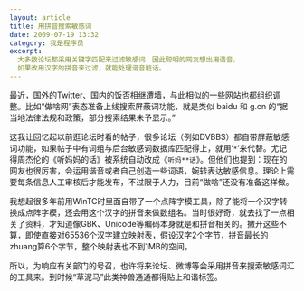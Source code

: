 ```yaml
---
layout: article
title: 用拼音搜索敏感词
date: 2009-07-19 13:32
category: 我是程序员
excerpt:
  大多数论坛都采用关键字匹配来过滤敏感词，因此聪明的网友想出用谐音。
  如果改用汉字的拼音来过滤，就能处理谐音脏话。
---
```


最近，国外的Twitter、国内的饭否相继遭墙，与此相似的一些网站也都组织调整。比如“做啥网”表态准备上线搜索屏蔽词功能，就是类似 baidu 和 g.cn 的“据当地法律法规和政策，部分搜索结果未予显示。”

这我让回忆起以前逛论坛时看的帖子，很多论坛（例如DVBBS）都自带屏蔽敏感词功能，如果帖子中有词组与后台敏感词数据库匹配得上，就用‘`*`’来代替。尤记得周杰伦的《听妈妈的话》被系统自动改成《`听妈**话`》。但他们也提到：现在的网友也很厉害，会运用谐音或者自己创造一些词语，婉转表达敏感信息。理论上需要每条信息人工审核后才能发布，不过限于人力，目前“做啥”还没有准备这样做。

我想起很多年前用WinTC时里面自带了一个点阵字模工具，除了能将一个汉字转换成点阵字模，还会用这个汉字的拼音来做数组名。当时很好奇，就去找了一点相关了资料，才知道像GBK、Unicode等编码本身就是和拼音相关的。撇开这些不算，即使直接对65536个汉字建立映射表，假设汉字2个字节，拼音最长的zhuang算6个字节，整个映射表也不到1MB的空间。

所以，为响应有关部门的号召，也许将来论坛、微博等会采用拼音来搜索敏感词汇的工具来。到时候“草泥马”此类神兽通通都得贴上和谐标签。
